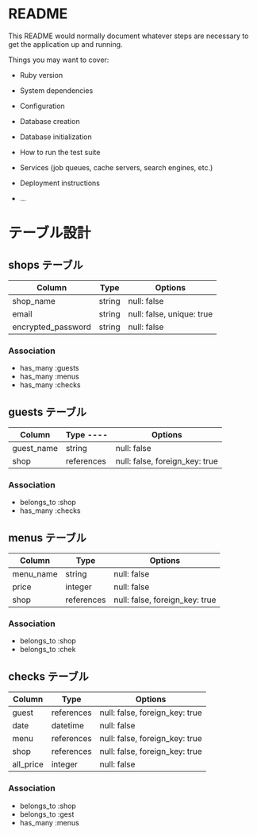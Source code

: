 # README

This README would normally document whatever steps are necessary to get the
application up and running.

Things you may want to cover:

* Ruby version

* System dependencies

* Configuration

* Database creation

* Database initialization

* How to run the test suite

* Services (job queues, cache servers, search engines, etc.)

* Deployment instructions

* ...

# テーブル設計

## shops テーブル

| Column             | Type   | Options                   |
| ------------------ | ------ | ------------------------- |
| shop_name          | string | null: false               |
| email              | string | null: false, unique: true |
| encrypted_password | string | null: false               |

### Association
* has_many :guests
* has_many :menus
* has_many :checks

## guests テーブル

| Column        | Type ----  | Options                        |
| ------------- | ---------- | -------------------------------|
| guest_name    | string     | null: false                    |
| shop          | references | null: false, foreign_key: true |

### Association
* belongs_to :shop
* has_many :checks

## menus テーブル

| Column    | Type         | Options                        |
| ----------| ------------ | ------------------------------ |
| menu_name | string       | null: false                    |
| price     | integer      | null: false                    |
| shop      | references   | null: false, foreign_key: true |

### Association
* belongs_to :shop
* belongs_to :chek

## checks テーブル

| Column     | Type       | Options                        |
| -----------| ---------- | -------------------------------|
| guest      | references | null: false, foreign_key: true |
| date       | datetime   | null: false                    |
| menu       | references | null: false, foreign_key: true |
| shop       | references | null: false, foreign_key: true |
| all_price  | integer    | null: false                    |

### Association
* belongs_to :shop
* belongs_to :gest
* has_many :menus




